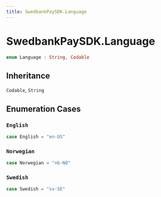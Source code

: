 ```yaml
---
title: SwedbankPaySDK.Language
---
```

# SwedbankPaySDK.Language

``` swift
enum Language : String, Codable 
```

## Inheritance

`Codable`, `String`

## Enumeration Cases

### `English`

``` swift
case English = "en-US"
```

### `Norwegian`

``` swift
case Norwegian = "nb-NO"
```

### `Swedish`

``` swift
case Swedish = "sv-SE"
```
